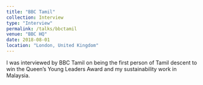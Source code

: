 ```yaml
---
title: "BBC Tamil"
collection: Interview
type: "Interview"
permalink: /talks/bbctamil
venue: "BBC HQ"
date: 2018-08-01
location: "London, United Kingdom"
---
```


I was interviewed by BBC Tamil on being the first person of Tamil descent to win the Queen’s Young Leaders Award and my sustainability work in Malaysia.